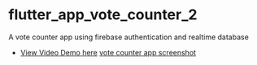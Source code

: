 # flutter_app_vote_counter_2

A vote counter app using firebase authentication and realtime database

- [View Video Demo here](https://storyxpress.co/video/khaw98sbtq3lpiydl)
[vote counter app screenshot](https://flutter.dev/docs/cookbook)

